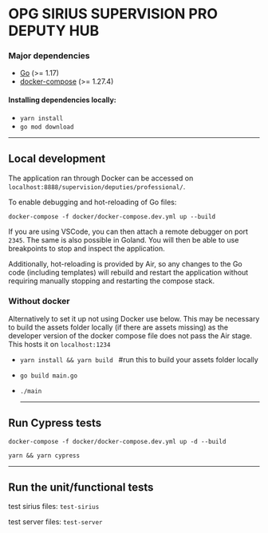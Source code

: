 # OPG SIRIUS SUPERVISION PRO DEPUTY HUB

### Major dependencies

- [Go](https://golang.org/) (>= 1.17)
- [docker-compose](https://docs.docker.com/compose/install/) (>= 1.27.4)

#### Installing dependencies locally:
- `yarn install`
- `go mod download`
 -------------------------------------------------------------------

## Local development

The application ran through Docker can be accessed on `localhost:8888/supervision/deputies/professional/`.

To enable debugging and hot-reloading of Go files:

`docker-compose -f docker/docker-compose.dev.yml up --build`

If you are using VSCode, you can then attach a remote debugger on port `2345`. The same is also possible in Goland.
You will then be able to use breakpoints to stop and inspect the application.

Additionally, hot-reloading is provided by Air, so any changes to the Go code (including templates)
will rebuild and restart the application without requiring manually stopping and restarting the compose stack.

### Without docker

Alternatively to set it up not using Docker use below. This may be necessary to build the assets folder locally (if
there are assets missing) as the developer version of the docker compose file does not pass the Air stage. This hosts it on `localhost:1234`

- `yarn install && yarn build ` #run this to build your assets folder locally
- `go build main.go `
- `./main `

  -------------------------------------------------------------------

## Run Cypress tests

`docker-compose -f docker/docker-compose.dev.yml up -d --build `

`yarn && yarn cypress `

 -------------------------------------------------------------------
## Run the unit/functional tests

test sirius files: `test-sirius`

test server files: `test-server`